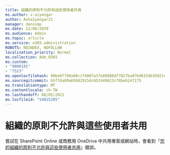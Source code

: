 ```yaml
---
title: 組織的原則不允許與這些使用者共用
ms.author: v-aiyengar
author: AshaIyengar21
manager: dansimp
ms.date: 12/08/2020
ms.audience: Admin
ms.topic: article
ms.service: o365-administration
ROBOTS: NOINDEX, NOFOLLOW
localization_priority: Normal
ms.collection: Adm_O365
ms.custom:
- "9000191"
- "7523"
ms.openlocfilehash: 90be6f740a00c1f4007a37e80888df7827ba07bd615db36921ee8f01cc5ea05c
ms.sourcegitcommit: b5f7da89a650d2915dc652449623c78be6247175
ms.translationtype: MT
ms.contentlocale: zh-TW
ms.lasthandoff: 08/05/2021
ms.locfileid: "54025205"
---
```

# <a name="organizations-policies-do-not-allow-you-to-share-with-these-users"></a>組織的原則不允許與這些使用者共用

嘗試在 SharePoint Online 或商務用 OneDrive 中共用專案或網站時，會看到「[您的組織的原則不允許與這些使用者共用](https://docs.microsoft.com/sharepoint/troubleshoot/sharing-and-permissions/organization-policies-do-not-allow-you-to-share-with-users-error)」錯誤。